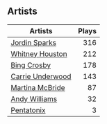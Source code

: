 ## Artists
Artists | Plays 
----- | -----: 
[Jordin Sparks](/artists/jordin-sparks-57699) | 316
[Whitney Houston](/artists/whitney-houston-87166) | 212
[Bing Crosby](/artists/bing-crosby-1864) | 178
[Carrie Underwood](/artists/carrie-underwood-89416) | 143
[Martina McBride](/artists/martina-mcbride-35319) | 87
[Andy Williams](/artists/andy-williams-16425) | 32
[Pentatonix](/artists/pentatonix-655231) | 3

